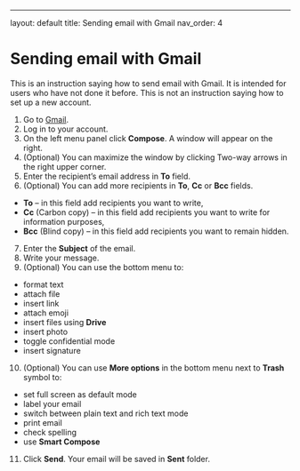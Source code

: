 ---
layout: default
title: Sending email with Gmail
nav_order: 4

# Sending email with Gmail
This is an instruction saying how to send email with Gmail. It is intended for users who have not done it before.
This is not an instruction saying how to set up a new account.

1. Go to [Gmail](http://www.gmail.com/). 
2. Log in to your account.
3. On the left menu panel click **Compose**. A window will appear on the right.
4. (Optional) You can maximize the window by clicking Two-way arrows in the right upper corner.
5. Enter the recipient’s email address in **To** field.
6. (Optional) You can add more recipients in **To**, **Cc** or **Bcc** fields.
-   **To** – in this field add recipients you want to write,  
-   **Cc** (Carbon copy) – in this field add recipients you want to write for information purposes,
-   **Bcc** (Blind copy) – in this field add recipients you want to remain hidden.
7. Enter the **Subject** of the email.
8. Write your message.
9. (Optional) You can use the bottom menu to:
-   format text 
-   attach file  
-   insert link   
-   attach emoji  
-   insert files using **Drive**  
-   insert photo
-   toggle confidential mode
-   insert signature
10. (Optional) You can use **More options** in the bottom menu next to **Trash** symbol to:
-   set full screen as default mode 
-   label your email
-   switch between plain text and rich text mode 
-   print email
-   check spelling
-   use **Smart Compose**
11. Click **Send**. Your email will be saved in **Sent** folder.

